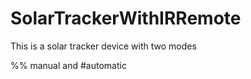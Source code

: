 # SolarTrackerWithIRRemote

This is a solar tracker device with two modes 

%% manual and #automatic
